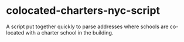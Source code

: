 # colocated-charters-nyc-script
A script put together quickly to parse addresses where schools are co-located with a charter school in the building.
